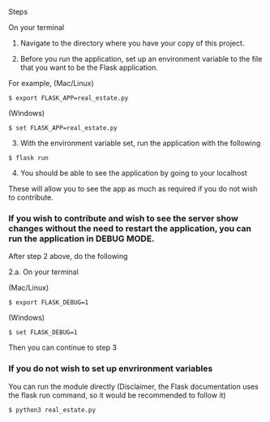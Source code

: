 Steps 

On your terminal

1. Navigate to the directory where you have your copy of this project.

2. Before you run the application, set up an environment variable to the file that you want to be the Flask application.

For example, (Mac/Linux)

```
$ export FLASK_APP=real_estate.py
```

(Windows)

```
$ set FLASK_APP=real_estate.py
```

3. With the environment variable set, run the application with the following

```
$ flask run
```

4. You should be able to see the application by going to your localhost

These will allow you to see the app as much as required if you do not wish to contribute.

### If you wish to contribute and wish to see the server show changes without the need to restart the application, you can run the application in DEBUG MODE.

After step 2 above, do the following 

2.a. On your terminal

(Mac/Linux)

```
$ export FLASK_DEBUG=1
```

(Windows)

```
$ set FLASK_DEBUG=1
```

Then you can continue to step 3


### If you do not wish to set up envrironment variables 

You can run the module directly (Disclaimer, the Flask documentation uses the flask run command, so it would be recommended to follow it)

```
$ python3 real_estate.py
```


